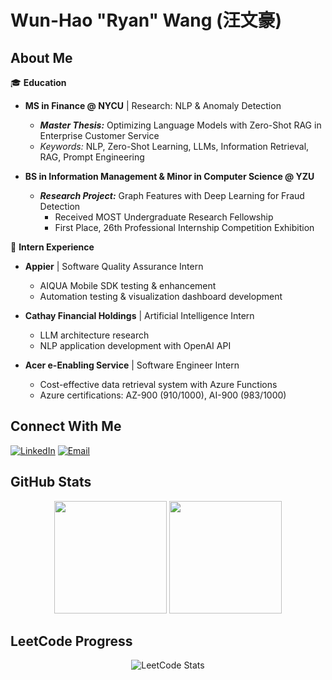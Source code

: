 # Wun-Hao "Ryan" Wang (汪文豪)

## About Me
🎓 **Education**
- **MS in Finance @ NYCU** | Research: NLP & Anomaly Detection
  - ***Master Thesis:*** Optimizing Language Models with Zero-Shot RAG in Enterprise Customer Service
  - *Keywords:* NLP, Zero-Shot Learning, LLMs, Information Retrieval, RAG, Prompt Engineering

- **BS in Information Management & Minor in Computer Science @ YZU**
  - ***Research Project:*** Graph Features with Deep Learning for Fraud Detection
    - Received MOST Undergraduate Research Fellowship
    - First Place, 26th Professional Internship Competition Exhibition

💼 **Intern Experience**
- **Appier** | Software Quality Assurance Intern
  - AIQUA Mobile SDK testing & enhancement
  - Automation testing & visualization dashboard development

- **Cathay Financial Holdings** | Artificial Intelligence Intern
  - LLM architecture research
  - NLP application development with OpenAI API

- **Acer e-Enabling Service** | Software Engineer Intern
  - Cost-effective data retrieval system with Azure Functions
  - Azure certifications: AZ-900 (910/1000), AI-900 (983/1000)

## Connect With Me
[![LinkedIn](https://img.shields.io/badge/LinkedIn-0077B5?style=flat&logo=linkedin)](https://linkedin.com/in/ryan-wang-wun-hao/)
[![Email](https://img.shields.io/badge/Email-D14836?style=flat&logo=gmail)](mailto:ryan.wang.wwh@gmail.com)

## GitHub Stats
<div align="center">
  <img height="180em" src="https://github-readme-stats.vercel.app/api?username=Ryan0911&show_icons=true&theme=holi"/>
  <img height="180em" src="https://github-readme-stats.vercel.app/api/top-langs/?username=Ryan0911&theme=holi"/>
</div>

## LeetCode Progress
<div align="center">
  <img src="https://leetcard.jacoblin.cool/ZGstFvivU0?ext=activity&theme=light" alt="LeetCode Stats"/>
</div>
